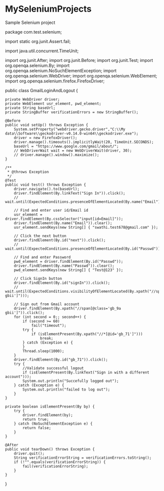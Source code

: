 # MySeleniumProjects
Sample Selenium project

package com.test.selenium;

import static org.junit.Assert.fail;

import java.util.concurrent.TimeUnit;

import org.junit.After;
import org.junit.Before;
import org.junit.Test;
import org.openqa.selenium.By;
import org.openqa.selenium.NoSuchElementException;
import org.openqa.selenium.WebDriver;
import org.openqa.selenium.WebElement;
import org.openqa.selenium.firefox.FirefoxDriver;

public class GmailLoginAndLogout {

	private WebDriver driver;
	private WebElement usr_element, pwd_element;
	private String baseUrl;
	private StringBuffer verificationErrors = new StringBuffer();

	@Before
	public void setUp() throws Exception {
		System.setProperty("webdriver.gecko.driver","C:\\My data\\Software\\geckodriver-v0.14.0-win64\\geckodriver.exe");
		driver = new FirefoxDriver();
		driver.manage().timeouts().implicitlyWait(20, TimeUnit.SECONDS);
		baseUrl = "https://www.google.com/gmail/about/";
		// WebDriverWait wait = new WebDriverWait(driver, 30);
		// driver.manage().window().maximize();
	}

	/**
	 * @throws Exception
	 */
	@Test
	public void test() throws Exception {
		driver.navigate().to(baseUrl);
		driver.findElement(By.linkText("Sign In")).click();
		// wait.until(ExpectedConditions.presenceOfElementLocated(By.name("Email")));

		// Find and enter user id/Email id
		usr_element = driver.findElement(By.cssSelector("input[id=Email]"));
		driver.findElement(By.name("Email")).clear();
		usr_element.sendKeys(new String[] { "swathi.test678@gmail.com" });

		// Click the next button
		driver.findElement(By.id("next")).click();
		// wait.until(ExpectedConditions.presenceOfElementLocated(By.id("Passwd")));

		// Find and enter Password
		pwd_element = driver.findElement(By.id("Passwd"));
		driver.findElement(By.name("Passwd")).clear();
		pwd_element.sendKeys(new String[] { "Test@123" });

		// Click SignIn button
		driver.findElement(By.id("signIn")).click();
		// wait.until(ExpectedConditions.visibilityOfElementLocated(By.xpath("//span[@class='gb_9a gbii']")));

		// Sign out from Gmail account
		driver.findElement(By.xpath("//span[@class='gb_9a gbii']")).click();
		for (int second = 0;; second++) {
			if (second >= 60)
				fail("timeout");
			try {
				if (isElementPresent(By.xpath("//*[@id='gb_71']")))
					break;
			} catch (Exception e) {
			}
			Thread.sleep(1000);
		}
		driver.findElement(By.id("gb_71")).click();
		try {
			//Validate successful logout
			if (isElementPresent(By.linkText("Sign in with a different account")));
			System.out.println("Succefully logged out");
		} catch (Exception e) {
			System.out.println("failed to log out");
		}
	}

	private boolean isElementPresent(By by) {
		try {
			driver.findElement(by);
			return true;
		} catch (NoSuchElementException e) {
			return false;
		}
	}

	@After
	public void tearDown() throws Exception {
		driver.quit();
		String verificationErrorString = verificationErrors.toString();
		if (!"".equals(verificationErrorString)) {
			fail(verificationErrorString);
		}
	}

}
